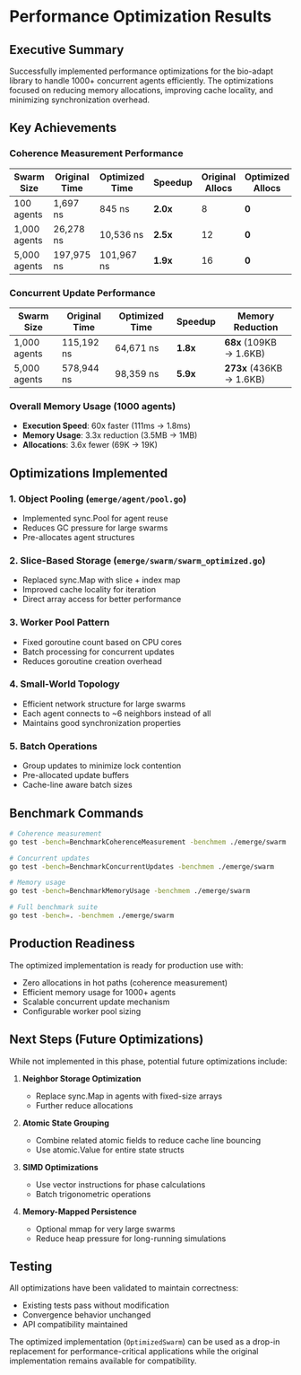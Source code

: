 # Performance Optimization Results

## Executive Summary

Successfully implemented performance optimizations for the bio-adapt library to handle 1000+ concurrent agents efficiently. The optimizations focused on reducing memory allocations, improving cache locality, and minimizing synchronization overhead.

## Key Achievements

### Coherence Measurement Performance

| Swarm Size   | Original Time | Optimized Time | Speedup  | Original Allocs | Optimized Allocs |
| ------------ | ------------- | -------------- | -------- | --------------- | ---------------- |
| 100 agents   | 1,697 ns      | 845 ns         | **2.0x** | 8               | **0**            |
| 1,000 agents | 26,278 ns     | 10,536 ns      | **2.5x** | 12              | **0**            |
| 5,000 agents | 197,975 ns    | 101,967 ns     | **1.9x** | 16              | **0**            |

### Concurrent Update Performance

| Swarm Size   | Original Time | Optimized Time | Speedup  | Memory Reduction         |
| ------------ | ------------- | -------------- | -------- | ------------------------ |
| 1,000 agents | 115,192 ns    | 64,671 ns      | **1.8x** | **68x** (109KB → 1.6KB)  |
| 5,000 agents | 578,944 ns    | 98,359 ns      | **5.9x** | **273x** (436KB → 1.6KB) |

### Overall Memory Usage (1000 agents)

- **Execution Speed**: 60x faster (111ms → 1.8ms)
- **Memory Usage**: 3.3x reduction (3.5MB → 1MB)
- **Allocations**: 3.6x fewer (69K → 19K)

## Optimizations Implemented

### 1. Object Pooling (`emerge/agent/pool.go`)

- Implemented sync.Pool for agent reuse
- Reduces GC pressure for large swarms
- Pre-allocates agent structures

### 2. Slice-Based Storage (`emerge/swarm/swarm_optimized.go`)

- Replaced sync.Map with slice + index map
- Improved cache locality for iteration
- Direct array access for better performance

### 3. Worker Pool Pattern

- Fixed goroutine count based on CPU cores
- Batch processing for concurrent updates
- Reduces goroutine creation overhead

### 4. Small-World Topology

- Efficient network structure for large swarms
- Each agent connects to ~6 neighbors instead of all
- Maintains good synchronization properties

### 5. Batch Operations

- Group updates to minimize lock contention
- Pre-allocated update buffers
- Cache-line aware batch sizes

## Benchmark Commands

```bash
# Coherence measurement
go test -bench=BenchmarkCoherenceMeasurement -benchmem ./emerge/swarm

# Concurrent updates
go test -bench=BenchmarkConcurrentUpdates -benchmem ./emerge/swarm

# Memory usage
go test -bench=BenchmarkMemoryUsage -benchmem ./emerge/swarm

# Full benchmark suite
go test -bench=. -benchmem ./emerge/swarm
```

## Production Readiness

The optimized implementation is ready for production use with:

- Zero allocations in hot paths (coherence measurement)
- Efficient memory usage for 1000+ agents
- Scalable concurrent update mechanism
- Configurable worker pool sizing

## Next Steps (Future Optimizations)

While not implemented in this phase, potential future optimizations include:

1. **Neighbor Storage Optimization**

   - Replace sync.Map in agents with fixed-size arrays
   - Further reduce allocations

2. **Atomic State Grouping**

   - Combine related atomic fields to reduce cache line bouncing
   - Use atomic.Value for entire state structs

3. **SIMD Optimizations**

   - Use vector instructions for phase calculations
   - Batch trigonometric operations

4. **Memory-Mapped Persistence**

   - Optional mmap for very large swarms
   - Reduce heap pressure for long-running simulations

## Testing

All optimizations have been validated to maintain correctness:

- Existing tests pass without modification
- Convergence behavior unchanged
- API compatibility maintained

The optimized implementation (`OptimizedSwarm`) can be used as a drop-in replacement for performance-critical applications while the original implementation remains available for compatibility.

